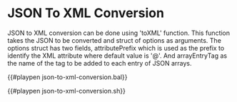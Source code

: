 # JSON To XML Conversion

JSON to XML conversion can be done using 'toXML' function. This function takes the JSON to be converted and struct of options as arguments. 
The options struct has two fields, attributePrefix which is used as the prefix to identify the XML attribute where default value is '@'. And arrayEntryTag as the
name of the tag to be added to each entry of JSON arrays.

{{#playpen json-to-xml-conversion.bal}}

{{#playpen json-to-xml-conversion.sh}}